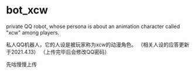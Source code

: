 # bot_xcw

private QQ robot, whose persona is about an animation character called "xcw" among players. 

私人QQ机器人，它的人设是被玩家称为xcw的动漫角色。
（相关人设的应答更新于2021.4.13）
（上传完毕后会修改QQ密码）

先咕慢慢上传
